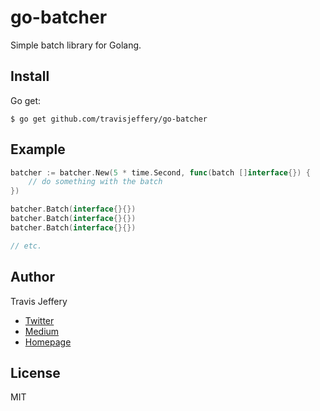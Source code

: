# go-batcher

Simple batch library for Golang.

## Install

Go get:

```
$ go get github.com/travisjeffery/go-batcher
```

## Example

``` go
batcher := batcher.New(5 * time.Second, func(batch []interface{}) {
    // do something with the batch
})

batcher.Batch(interface{}{})
batcher.Batch(interface{}{})
batcher.Batch(interface{}{})

// etc.
```

## Author

Travis Jeffery

- [Twitter](http://twitter.com/travisjeffery)
- [Medium](http://medium.com/@travisjeffery)
- [Homepage](http://travisjeffery.com)

## License

MIT
